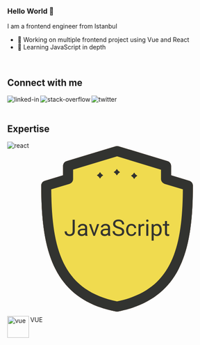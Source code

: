 ### Hello World 👋
I am a frontend engineer from Istanbul
- 🔭 Working on multiple frontend project using Vue and React
- 🌱 Learning JavaScript in depth
<br>

## Connect with me

[<img align="left" alt="linked-in" src="https://img.shields.io/badge/linkedin-%230077B5.svg?&style=for-the-badge&logo=linkedin&logoColor=white" />](https://www.linkedin.com/in/aylin-sayharman/)
[<img align="left" alt="stack-overflow" src="https://img.shields.io/badge/stack%20overflow-FE7A16?logo=stack-overflow&logoColor=white&style=for-the-badge" />](https://stackoverflow.com/users/12118339/aylin-sayharman)
[<img align="left" alt="twitter" src="https://img.shields.io/badge/twitter-%231DA1F2.svg?&style=for-the-badge&logo=twitter&logoColor=white" />](https://twitter.com/disi_dev)
<br>
<br>
## Expertise

<svg xmlns="http://www.w3.org/2000/svg" xmlns:xlink="http://www.w3.org/1999/xlink" viewBox="0 0 400 400" width="400" height="400">
  <style>
@import url('https://fonts.googleapis.com/css?family=Roboto:400');</style>
  <svg xmlns="http://www.w3.org/2000/svg" xmlns:xlink="http://www.w3.org/1999/xlink" viewBox="0 0 400 400" width="380" height="380" x="10" y="10">
<path fill="#22315B" d="M200,400c-0.8,0-1.6-0.1-2.4-0.2c-70.5-13.9-118.6-47.4-146.8-102.3C26.8,250.8,16,188.6,16,95.6  c0-5.4,3.5-10.1,8.7-11.6L69,70.6V47.9c0-5.4,3.5-10.1,8.7-11.6L196.5,0.5c2.3-0.7,4.7-0.7,7,0l118.8,35.8c5.1,1.5,8.6,6.3,8.6,11.6  v22.7l44.3,13.3c5.1,1.6,8.6,6.3,8.6,11.6c0,93-10.7,155.2-34.8,201.9c-28.3,54.9-76.3,88.3-146.8,102.3  C201.6,399.9,200.8,400,200,400z"/>
<path fill="#5D6CB0" d="M200,24.8L93.3,56.9v22.7c0,5.4-3.5,10.1-8.7,11.6l-44.3,13.3c1.1,147.3,29.4,244,159.6,270.8  c130.2-26.9,158.6-123.5,159.6-270.8l-44.3-13.3c-5.1-1.6-8.7-6.3-8.7-11.6V57L200,24.8z M161.9,73.9l-3.3,4.4l-3.3-4.4l-4.4-3.3  l4.4-3.3l3.3-4.4l3.3,4.4l4.4,3.3L161.9,73.9z M202.7,66.3l-3.3,4.4l-3.3-4.4l-4.4-3.3l4.4-3.3l3.3-4.4l3.3,4.4l4.4,3.3L202.7,66.3z   M244.7,75l-3.3,4.4l-3.3-4.4l-4.4-3.3l4.4-3.3l3.3-4.4l3.3,4.4l4.4,3.3L244.7,75z"/>
</svg>
  <svg xmlns="http://www.w3.org/2000/svg" xmlns:xlink="http://www.w3.org/1999/xlink" viewBox="0 0 400 400" width="380" height="380" x="10" y="10">
<path fill="#D29B61" d="M200,400c-0.8,0-1.6-0.1-2.4-0.2c-70.5-13.9-118.6-47.4-146.8-102.3C26.8,250.8,16,188.6,16,95.6  c0-5.4,3.5-10.1,8.7-11.6L69,70.6V47.9c0-5.4,3.5-10.1,8.7-11.6L196.5,0.5c2.3-0.7,4.7-0.7,7,0l118.8,35.8c5.1,1.5,8.6,6.3,8.6,11.6  v22.7l44.3,13.3c5.1,1.6,8.6,6.3,8.6,11.6c0,93-10.7,155.2-34.8,201.9c-28.3,54.9-76.3,88.3-146.8,102.3  C201.6,399.9,200.8,400,200,400z"/>
<path fill="#F1DBC8" d="M200,24.8L93.3,56.9v22.7c0,5.4-3.5,10.1-8.7,11.6l-44.3,13.3c1.1,147.3,29.4,244,159.6,270.8  c130.2-26.9,158.6-123.5,159.6-270.8l-44.3-13.3c-5.1-1.6-8.7-6.3-8.7-11.6V57L200,24.8z M161.9,73.9l-3.3,4.4l-3.3-4.4l-4.4-3.3  l4.4-3.3l3.3-4.4l3.3,4.4l4.4,3.3L161.9,73.9z M202.7,66.3l-3.3,4.4l-3.3-4.4l-4.4-3.3l4.4-3.3l3.3-4.4l3.3,4.4l4.4,3.3L202.7,66.3z   M244.7,75l-3.3,4.4l-3.3-4.4l-4.4-3.3l4.4-3.3l3.3-4.4l3.3,4.4l4.4,3.3L244.7,75z"/>
</svg>
  <svg xmlns="http://www.w3.org/2000/svg" xmlns:xlink="http://www.w3.org/1999/xlink" viewBox="0 0 400 400" width="380" height="380" x="10" y="10">
<path fill="#323330" d="M200,400c-0.8,0-1.6-0.1-2.4-0.2c-70.5-13.9-118.6-47.4-146.8-102.3C26.8,250.8,16,188.6,16,95.6  c0-5.4,3.5-10.1,8.7-11.6L69,70.6V47.9c0-5.4,3.5-10.1,8.7-11.6L196.5,0.5c2.3-0.7,4.7-0.7,7,0l118.8,35.8c5.1,1.5,8.6,6.3,8.6,11.6  v22.7l44.3,13.3c5.1,1.6,8.6,6.3,8.6,11.6c0,93-10.7,155.2-34.8,201.9c-28.3,54.9-76.3,88.3-146.8,102.3  C201.6,399.9,200.8,400,200,400z"/>
<path fill="#f0db4f" d="M200,24.8L93.3,56.9v22.7c0,5.4-3.5,10.1-8.7,11.6l-44.3,13.3c1.1,147.3,29.4,244,159.6,270.8  c130.2-26.9,158.6-123.5,159.6-270.8l-44.3-13.3c-5.1-1.6-8.7-6.3-8.7-11.6V57L200,24.8z M161.9,73.9l-3.3,4.4l-3.3-4.4l-4.4-3.3  l4.4-3.3l3.3-4.4l3.3,4.4l4.4,3.3L161.9,73.9z M202.7,66.3l-3.3,4.4l-3.3-4.4l-4.4-3.3l4.4-3.3l3.3-4.4l3.3,4.4l4.4,3.3L202.7,66.3z   M244.7,75l-3.3,4.4l-3.3-4.4l-4.4-3.3l4.4-3.3l3.3-4.4l3.3,4.4l4.4,3.3L244.7,75z"/>
</svg>
  <foreignObject width="380" height="72" style="font-size: 52px;color: rgb(50, 51, 48);font-family: Roboto;font-weight: 400;text-align: center;letter-spacing: 0em;line-height: 1.5;" x="10" y="160">
    <div xmlns="http://www.w3.org/1999/xhtml">JavaScript</div>
  </foreignObject>
</svg>
<img align="left" alt="react" src="https://img.shields.io/badge/react%20-%2320232a.svg?&style=for-the-badge&logo=react&logoColor=%2361DAFB" />
<div><img width="50px" height="50px" align="left" alt="vue" src="https://vuejs.org/images/logo.svg"/>VUE</div>
<br>

